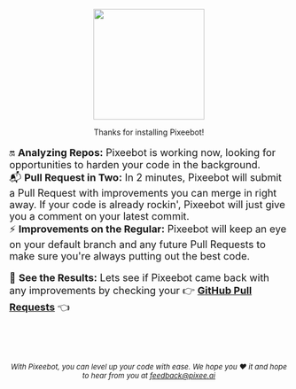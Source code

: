 <p align="center">
  <img src="/img/0-Icon-Trimmed.png" width="200px" />
</p>

<p align="center" style={{fontSize: '3em', fontWeight: 'bold'}} >Thanks for installing Pixeebot!</p>

<font size="4">

:on: **Analyzing Repos:** Pixeebot is working now, looking for opportunities to harden your code in the background.<br/>
:mailbox_with_mail: **Pull Request in Two:** In 2 minutes, Pixeebot will submit a Pull Request with improvements you can merge in right away. If your code is already rockin', Pixeebot will just give you a comment on your latest commit.<br/>
:zap: **Improvements on the Regular:** Pixeebot will keep an eye on your default branch and any future Pull Requests to make sure you're always putting out the best code.

:eyes: **See the Results:**  Lets see if Pixeebot came back with any improvements by checking your :point_right: [**GitHub Pull Requests**](https://github.com/pulls?q=is%3Aopen+is%3Apr+archived%3Afalse+author%3Aapp%2Fpixeebot) :point_left:

 </font> 
<br/><br/><br/>

<font size="2">

*<p align="center">With Pixeebot, you can level up your code with ease. We hope you :heart: it and hope to hear from you at feedback@pixee.ai</p>*
</font>

